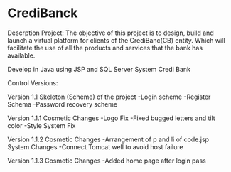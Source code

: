 # CrediBanck
Descrption Project:
The objective of this project is to design, build and launch a virtual platform for clients of the CrediBanc(CB) entity. Which will facilitate the use of all the products and services that the bank has available.

Develop in Java using JSP and SQL Server
System Credi Bank

Control Versions:

Version 1.1
Skeleton (Scheme) of the project
-Login scheme
-Register Schema
-Password recovery scheme

Version 1.1.1 
Cosmetic Changes
-Logo Fix
-Fixed bugged letters and tilt color
-Style System Fix

Version 1.1.2 
Cosmetic Changes
-Arrangement of p and li of code.jsp
System Changes
-Connect Tomcat well to avoid host failure

Version 1.1.3 
Cosmetic Changes
-Added home page after login pass

